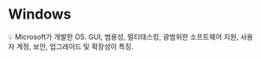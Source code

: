 # Windows

<aside>
💡 Microsoft가 개발한 OS.
GUI, 범용성, 멀티태스킹, 광범위한 소프트웨어 지원, 사용자 계정, 보안, 업그레이드 및 확장성이 특징.

</aside>